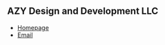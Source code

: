## AZY Design and Development LLC

- <a href="https://www.azydesigndev.com" target="_blank">Homepage</a>
- <a href="mailto:management@azydesigndev.com" target="_blank">Email</a>
